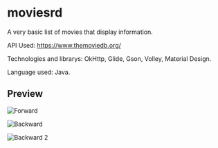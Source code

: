 # moviesrd
A very basic list of movies that display information.

API Used: https://www.themoviedb.org/

Technologies and librarys: OkHttp, Glide, Gson, Volley, Material Design.

Language used: Java.

## Preview

![Forward](https://i.imgur.com/r2l0owg.png)

![Backward](https://i.imgur.com/u2bUFSv.png)

![Backward 2](https://i.imgur.com/8LFirxs.png)
